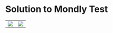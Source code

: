 # Solution to Mondly Test

<table>
  <tr>
    <td><img src="https://live.staticflickr.com/65535/53530862020_25dbb1ae99_k.jpg"></td>
    <td><img src="https://live.staticflickr.com/65535/53530862010_28ef175815_k.jpg"></td>
  </tr>
</table>
